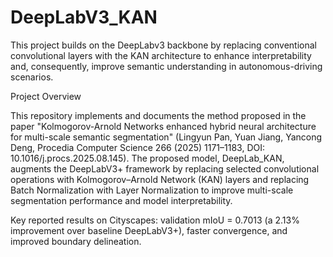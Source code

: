 # DeepLabV3_KAN
This project builds on the DeepLabv3 backbone by replacing conventional convolutional layers with the KAN architecture to enhance interpretability and, consequently, improve semantic understanding in autonomous-driving scenarios.

Project Overview

This repository implements and documents the method proposed in the paper "Kolmogorov-Arnold Networks enhanced hybrid neural architecture for multi-scale semantic segmentation" (Lingyun Pan, Yuan Jiang, Yancong Deng, Procedia Computer Science 266 (2025) 1171–1183, DOI: 10.1016/j.procs.2025.08.145). The proposed model, DeepLab_KAN, augments the DeepLabV3+ framework by replacing selected convolutional operations with Kolmogorov–Arnold Network (KAN) layers and replacing Batch Normalization with Layer Normalization to improve multi-scale segmentation performance and model interpretability.

Key reported results on Cityscapes: validation mIoU = 0.7013 (a 2.13% improvement over baseline DeepLabV3+), faster convergence, and improved boundary delineation.
